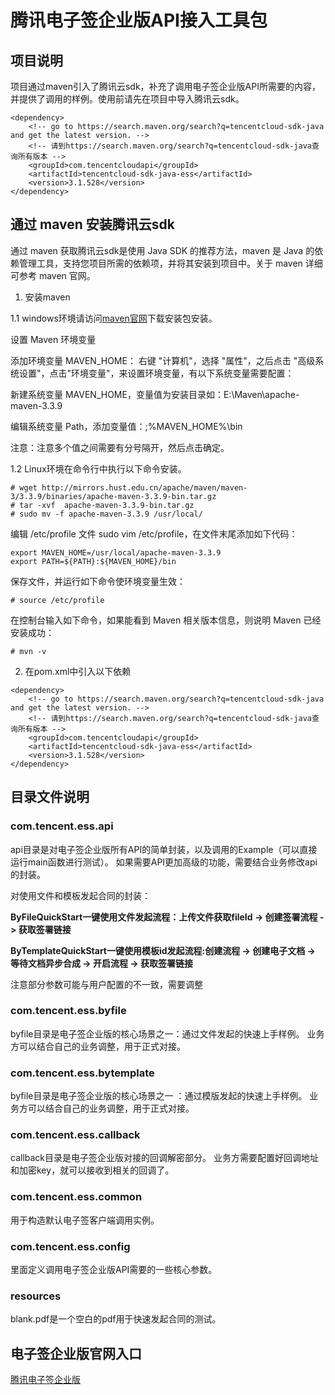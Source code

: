 # 腾讯电子签企业版API接入工具包

## 项目说明
项目通过maven引入了腾讯云sdk，补充了调用电子签企业版API所需要的内容，并提供了调用的样例。使用前请先在项目中导入腾讯云sdk。

```
<dependency>
    <!-- go to https://search.maven.org/search?q=tencentcloud-sdk-java and get the latest version. -->
    <!-- 请到https://search.maven.org/search?q=tencentcloud-sdk-java查询所有版本 -->
    <groupId>com.tencentcloudapi</groupId>
    <artifactId>tencentcloud-sdk-java-ess</artifactId>
    <version>3.1.528</version>
</dependency>
```


## 通过 maven 安装腾讯云sdk
通过 maven 获取腾讯云sdk是使用 Java SDK 的推荐方法，maven 是 Java 的依赖管理工具，支持您项目所需的依赖项，并将其安装到项目中。关于 maven 详细可参考 maven 官网。
1. 安装maven

 1.1  windows环境请访问[maven官网](https://maven.apache.org/download.cgi)下载安装包安装。

   设置 Maven 环境变量 
   
添加环境变量 MAVEN_HOME：
   右键 "计算机"，选择 "属性"，之后点击 "高级系统设置"，点击"环境变量"，来设置环境变量，有以下系统变量需要配置：

新建系统变量 MAVEN_HOME，变量值为安装目录如：E:\Maven\apache-maven-3.3.9

编辑系统变量 Path，添加变量值：;%MAVEN_HOME%\bin

注意：注意多个值之间需要有分号隔开，然后点击确定。



 1.2  Linux环境在命令行中执行以下命令安装。
```
# wget http://mirrors.hust.edu.cn/apache/maven/maven-3/3.3.9/binaries/apache-maven-3.3.9-bin.tar.gz
# tar -xvf  apache-maven-3.3.9-bin.tar.gz
# sudo mv -f apache-maven-3.3.9 /usr/local/
```
编辑 /etc/profile 文件 sudo vim /etc/profile，在文件末尾添加如下代码：
```
export MAVEN_HOME=/usr/local/apache-maven-3.3.9
export PATH=${PATH}:${MAVEN_HOME}/bin
```
保存文件，并运行如下命令使环境变量生效：
```
# source /etc/profile
```
在控制台输入如下命令，如果能看到 Maven 相关版本信息，则说明 Maven 已经安装成功：
```
# mvn -v
```
2. 在pom.xml中引入以下依赖

```
<dependency>
    <!-- go to https://search.maven.org/search?q=tencentcloud-sdk-java and get the latest version. -->
    <!-- 请到https://search.maven.org/search?q=tencentcloud-sdk-java查询所有版本 -->
    <groupId>com.tencentcloudapi</groupId>
    <artifactId>tencentcloud-sdk-java-ess</artifactId>
    <version>3.1.528</version>
</dependency>
```

## 目录文件说明
### com.tencent.ess.api
api目录是对电子签企业版所有API的简单封装，以及调用的Example（可以直接运行main函数进行测试）。
如果需要API更加高级的功能，需要结合业务修改api的封装。

对使用文件和模板发起合同的封装：

**ByFileQuickStart一键使用文件发起流程：上传文件获取fileId -> 创建签署流程 -> 获取签署链接**

**ByTemplateQuickStart一键使用模板id发起流程:创建流程 -> 创建电子文档 -> 等待文档异步合成 -> 开启流程 -> 获取签署链接**

注意部分参数可能与用户配置的不一致，需要调整

### com.tencent.ess.byfile
byfile目录是电子签企业版的核心场景之一：通过文件发起的快速上手样例。
业务方可以结合自己的业务调整，用于正式对接。

### com.tencent.ess.bytemplate
byfile目录是电子签企业版的核心场景之一 ：通过模版发起的快速上手样例。
业务方可以结合自己的业务调整，用于正式对接。

### com.tencent.ess.callback
callback目录是电子签企业版对接的回调解密部分。
业务方需要配置好回调地址和加密key，就可以接收到相关的回调了。

### com.tencent.ess.common
用于构造默认电子签客户端调用实例。

### com.tencent.ess.config
里面定义调用电子签企业版API需要的一些核心参数。

### resources
blank.pdf是一个空白的pdf用于快速发起合同的测试。

## 电子签企业版官网入口
[腾讯电子签企业版](https://cloud.tencent.com/document/product/1323)